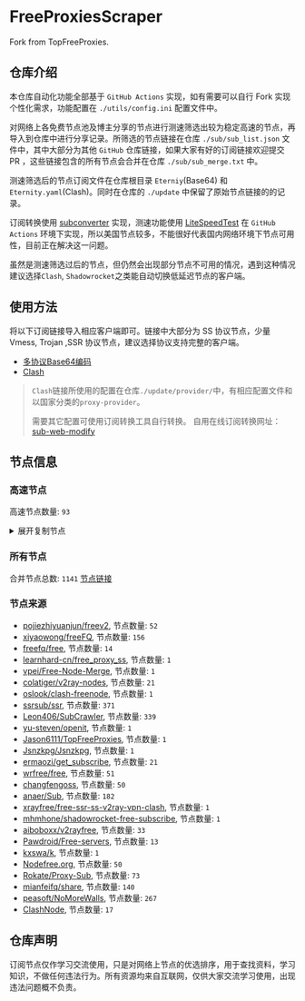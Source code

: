 # FreeProxiesScraper

Fork from TopFreeProxies.

## 仓库介绍
本仓库自动化功能全部基于 `GitHub Actions` 实现，如有需要可以自行 Fork 实现个性化需求，功能配置在 `./utils/config.ini` 配置文件中。

对网络上各免费节点池及博主分享的节点进行测速筛选出较为稳定高速的节点，再导入到仓库中进行分享记录。所筛选的节点链接在仓库 `./sub/sub_list.json` 文件中，其中大部分为其他 `GitHub` 仓库链接，如果大家有好的订阅链接欢迎提交 PR ，这些链接包含的所有节点会合并在仓库 `./sub/sub_merge.txt` 中。

测速筛选后的节点订阅文件在仓库根目录 `Eterniy`(Base64) 和 `Eternity.yaml`(Clash)。同时在仓库的 `./update` 中保留了原始节点链接的的记录。

订阅转换使用 [subconverter](https://github.com/tindy2013/subconverter) 实现，测速功能使用 [LiteSpeedTest](https://github.com/xxf098/LiteSpeedTest) 在 `GitHub Actions` 环境下实现，所以美国节点较多，不能很好代表国内网络环境下节点可用性，目前正在解决这一问题。

虽然是测速筛选过后的节点，但仍然会出现部分节点不可用的情况，遇到这种情况建议选择`Clash`, `Shadowrocket`之类能自动切换低延迟节点的客户端。

## 使用方法
将以下订阅链接导入相应客户端即可。链接中大部分为 SS 协议节点，少量 Vmess, Trojan ,SSR 协议节点，建议选择协议支持完整的客户端。

- [多协议Base64编码](https://raw.githubusercontent.com/caijh/FreeProxiesScraper/master/Eternity)
- [Clash](https://raw.githubusercontent.com/caijh/FreeProxiesScraper/master/Eternity.yaml)

>`Clash`链接所使用的配置在仓库`./update/provider/`中，有相应配置文件和以国家分类的`proxy-provider`。
>
>需要其它配置可使用订阅转换工具自行转换。
>自用在线订阅转换网址：[sub-web-modify](https://sub.v1.mk/)

## 节点信息
### 高速节点
高速节点数量: `93`
<details>
  <summary>展开复制节点</summary>

    vmess://eyJ2IjoiMiIsInBzIjoi5Yaw5raIMS3ml6VAU1NSU1VCIiwiYWRkIjoiMTM5LjE2Mi4xMjUuOTciLCJwb3J0IjoiNDk0OTkiLCJ0eXBlIjoibm9uZSIsImlkIjoiM2NlMWQyZTMtMGUxYi00YjAwLTkyMWItZmNjMGY4YWJlMWY2IiwiYWlkIjoiMCIsIm5ldCI6InRjcCIsInBhdGgiOiIvIiwiaG9zdCI6IiIsInRscyI6IiJ9
    vmess://eyJ2IjoiMiIsInBzIjoi5Yaw5raIMi3ml6VAU1NSU1VCIiwiYWRkIjoiMTM5LjE4MC4yMDIuMjEzIiwicG9ydCI6IjQyNDM0IiwidHlwZSI6Im5vbmUiLCJpZCI6ImQ5YTdjNTI5LWY5OGItNDI5Yi1lYjI2LWM5MDk3OWM5MTBhMyIsImFpZCI6IjAiLCJuZXQiOiJ0Y3AiLCJwYXRoIjoiLyIsImhvc3QiOiIiLCJ0bHMiOiIifQ==
    vmess://eyJ2IjoiMiIsInBzIjoi5Yay5LqaMS3ml6VAU1NSU1VCIiwiYWRkIjoiNjQuMTc2LjU4LjciLCJwb3J0IjoiMTQ0MzEiLCJ0eXBlIjoibm9uZSIsImlkIjoiZmY2ODFiYTYtNTVmNS00ZTc5LThmNDAtYWQ2YmJkZjE0MDQ0IiwiYWlkIjoiMCIsIm5ldCI6InRjcCIsInBhdGgiOiIvIiwiaG9zdCI6IiIsInRscyI6IiJ9
    vmess://eyJ2IjoiMiIsInBzIjoi5Yay5LqaMi3ml6VAU1NSU1VCIiwiYWRkIjoiNjQuMTc2LjU5LjY4IiwicG9ydCI6IjU5MzUwIiwidHlwZSI6Im5vbmUiLCJpZCI6IjU4MjFhYzIxLThlM2YtNGM4Yi04MzJkLWE1NTE5MGM5NDRlOSIsImFpZCI6IjAiLCJuZXQiOiJ0Y3AiLCJwYXRoIjoiLyIsImhvc3QiOiIiLCJ0bHMiOiIifQ==
    vmess://eyJ2IjoiMiIsInBzIjoi5YiY5pWPMS3ml6VAU1NSU1VCIiwiYWRkIjoiNDUuNzcuMTc2LjIxNyIsInBvcnQiOiIxNjE0MiIsInR5cGUiOiJub25lIiwiaWQiOiIxZjU3YTFjYy1kMzk1LTRiZGUtYmZjZi1mNjJhOGE0Zjk1NTkiLCJhaWQiOiIwIiwibmV0IjoidGNwIiwicGF0aCI6Ii8iLCJob3N0IjoiIiwidGxzIjoiIn0=
    vmess://eyJ2IjoiMiIsInBzIjoi5YiY5pWPMi3ml6VAU1NSU1VCIiwiYWRkIjoiMTQ5LjI4LjE5LjYzIiwicG9ydCI6IjQyMjgwIiwidHlwZSI6Im5vbmUiLCJpZCI6IjgyM2NhMGQ0LWE3ZjgtNGU5OS04MDkwLTIzNTFmNzE4ZDEwNiIsImFpZCI6IjAiLCJuZXQiOiJ0Y3AiLCJwYXRoIjoiLyIsImhvc3QiOiIiLCJ0bHMiOiIifQ==
    vmess://eyJ2IjoiMiIsInBzIjoi5Y+26I6OMS3ml6VAU1NSU1VCIiwiYWRkIjoiNjQuMTc2LjU4LjE1IiwicG9ydCI6IjQ2MTU0IiwidHlwZSI6Im5vbmUiLCJpZCI6ImFkY2JlMTYwLTMwMTAtNDgzZC1iNDM4LWQ2MDU3ZjQ2NWIxZCIsImFpZCI6IjAiLCJuZXQiOiJ0Y3AiLCJwYXRoIjoiLyIsImhvc3QiOiIiLCJ0bHMiOiIifQ==
    vmess://eyJ2IjoiMiIsInBzIjoi5aSP5aSPMi3ml6VAU1NSU1VCIiwiYWRkIjoiNjQuMTc2LjQ3LjIwMCIsInBvcnQiOiIyOTQxNCIsInR5cGUiOiJub25lIiwiaWQiOiI0ZDVlOGFhMi0wNjQxLTQzMjMtZTkyYy0yYzA2MWNkYzhlMzQiLCJhaWQiOiIwIiwibmV0IjoidGNwIiwicGF0aCI6Ii8iLCJob3N0IjoiIiwidGxzIjoiIn0=
    vmess://eyJ2IjoiMiIsInBzIjoi5bCP6ams5ZOlMy3ml6XljLpAU1NSU1VCIiwiYWRkIjoiMTY3LjE3OS44My4xMzgiLCJwb3J0IjoiMzYwMTMiLCJ0eXBlIjoibm9uZSIsImlkIjoiOTc3MDAzNzItMDdkMC00ZTEwLWRiOTYtOTM3ODQ0ZjMwYTUwIiwiYWlkIjoiMCIsIm5ldCI6InRjcCIsInBhdGgiOiIvIiwiaG9zdCI6IiIsInRscyI6IiJ9
    vmess://eyJ2IjoiMiIsInBzIjoi5bCP6ams5ZOlNC3ml6XljLpAU1NSU1VCIiwiYWRkIjoiNjQuMTc2LjQ3LjY5IiwicG9ydCI6IjU4NzAzIiwidHlwZSI6Im5vbmUiLCJpZCI6IjNhNzlkZTMzLWJmYTAtNGQ1YS1kNjgxLTNiZmZiM2VhMGU2MiIsImFpZCI6IjAiLCJuZXQiOiJ0Y3AiLCJwYXRoIjoiLyIsImhvc3QiOiIiLCJ0bHMiOiIifQ==
    vmess://eyJ2IjoiMiIsInBzIjoi5paH5paHMi3ml6VAU1NSU1VCIiwiYWRkIjoiMTcyLjEwNS4yMjYuMTY2IiwicG9ydCI6IjM2MTczIiwidHlwZSI6Im5vbmUiLCJpZCI6IjVkZTgwOGQxLWI3MDctNDYyYy04M2YzLTY4NzM5NTA0YWQ3MCIsImFpZCI6IjAiLCJuZXQiOiJ0Y3AiLCJwYXRoIjoiLyIsImhvc3QiOiIiLCJ0bHMiOiIifQ==
    vmess://eyJ2IjoiMiIsInBzIjoi5pmo6ZizMi3ml6VAU1NSU1VCIiwiYWRkIjoiNjQuMTc2LjM3LjIxNiIsInBvcnQiOiI0NTkzMCIsInR5cGUiOiJub25lIiwiaWQiOiJiMjkzMGIwZC0wMmI0LTQ1ZGMtODAyNS1hM2MxOTg3OWQ0YWIiLCJhaWQiOiIwIiwibmV0IjoidGNwIiwicGF0aCI6Ii8iLCJob3N0IjoiIiwidGxzIjoiIn0=
    vmess://eyJ2IjoiMiIsInBzIjoi55Cv55CmMS3ml6VAU1NSU1VCIiwiYWRkIjoiNjQuMTc2LjM5LjMxIiwicG9ydCI6IjU2MjYyIiwidHlwZSI6Im5vbmUiLCJpZCI6IjU5MGYyNzQ0LWU5ZDEtNGYyYy1hMzg0LWQzNWI3MzZiY2E0MSIsImFpZCI6IjAiLCJuZXQiOiJ0Y3AiLCJwYXRoIjoiLyIsImhvc3QiOiIiLCJ0bHMiOiIifQ==
    vmess://eyJ2IjoiMiIsInBzIjoi55Cv55CmMi3ml6VAU1NSU1VCIiwiYWRkIjoiNjQuMTc2LjQyLjEzNyIsInBvcnQiOiIyMDg4NiIsInR5cGUiOiJub25lIiwiaWQiOiJmNTc0YjIzNy0zZWJmLTQwNWMtZDU0MC01NDE1MzBmZTVlZDciLCJhaWQiOiIwIiwibmV0IjoidGNwIiwicGF0aCI6Ii8iLCJob3N0IjoiIiwidGxzIjoiIn0=
    vmess://eyJ2IjoiMiIsInBzIjoi6IyD5rGf5p6XMi3ml6VAU1NSU1VCIiwiYWRkIjoiNjQuMTc2LjU1LjE1MCIsInBvcnQiOiI0NTg4OSIsInR5cGUiOiJub25lIiwiaWQiOiI5ODExYTNlZS1mOGQ0LTQzZjgtOWJjYi04YThmMGE4NWUxZDgiLCJhaWQiOiIwIiwibmV0IjoidGNwIiwicGF0aCI6Ii8iLCJob3N0IjoiIiwidGxzIjoiIn0=
    vmess://eyJ2IjoiMiIsInBzIjoi6I656I65MS3ml6VAU1NSU1VCIiwiYWRkIjoiMTM5LjE2Mi45MC4xNzAiLCJwb3J0IjoiMjk0NzUiLCJ0eXBlIjoibm9uZSIsImlkIjoiZDlkYzUwNmItOWJjZi00OTdlLWVhMTEtNTNjMzY5ZTJiMzQzIiwiYWlkIjoiMCIsIm5ldCI6InRjcCIsInBhdGgiOiIvIiwiaG9zdCI6IiIsInRscyI6IiJ9
    vmess://eyJ2IjoiMiIsInBzIjoi6L+qMi3ml6VAU1NSU1VCIiwiYWRkIjoiMjAyLjE4Mi4xMDcuNTIiLCJwb3J0IjoiMTI2MjYiLCJ0eXBlIjoibm9uZSIsImlkIjoiNGIwMWU1MTctZjk4YS00ZGJkLTgwMmItMDIzMzAyYWZjMmY3IiwiYWlkIjoiMCIsIm5ldCI6InRjcCIsInBhdGgiOiIvIiwiaG9zdCI6IiIsInRscyI6IiJ9
    vmess://eyJ2IjoiMiIsInBzIjoi8J+HqPCfh7MgTELlj7Dmub7pq5jpm4QxMXznm7Tov558dm1lc3NAU1NSU1VCIiwiYWRkIjoiMjEwLjYxLjIwNi4yMTIiLCJwb3J0IjoiNDMyMTkiLCJ0eXBlIjoibm9uZSIsImlkIjoiNThkYzQwODUtMzBjZS00NTlhLWMwMjMtNWVlZDdmNGIxOGIyIiwiYWlkIjoiMCIsIm5ldCI6InRjcCIsInBhdGgiOiIvIiwiaG9zdCI6IiIsInRscyI6IiJ9
    vmess://eyJ2IjoiMiIsInBzIjoi8J+HqPCfh7MgTELlj7Dmub7pq5jpm4QxMnznm7Tov558dm1lc3N86aKR6YGTIHQubWUvU1NSU1VCIiwiYWRkIjoiMjEwLjYxLjIwNi4yMTEiLCJwb3J0IjoiNDM5MDQiLCJ0eXBlIjoibm9uZSIsImlkIjoiYjZjYjI5ZTctNWM4Yi00MjE4LTk2ZWUtN2JmZTk0YjliZDlkIiwiYWlkIjoiMCIsIm5ldCI6InRjcCIsInBhdGgiOiIvIiwiaG9zdCI6IiIsInRscyI6IiJ9
    vmess://eyJ2IjoiMiIsInBzIjoi8J+HqPCfh7MgTELlj7Dmub7pq5jpm4Q5QFNTUlNVQiIsImFkZCI6IjIxMC42MS4yMDYuMTk2IiwicG9ydCI6IjE4MjA2IiwidHlwZSI6Im5vbmUiLCJpZCI6IjMyYzI5MzcwLWNmZjMtNDliZS1hNTY1LWIzZjE2ZGZiYjg1ZCIsImFpZCI6IjAiLCJuZXQiOiJ0Y3AiLCJwYXRoIjoiLyIsImhvc3QiOiIiLCJ0bHMiOiIifQ==
    vmess://eyJ2IjoiMiIsInBzIjoi8J+HqPCfh7Mg5Y+w5rm+MTEuMTB86aKR6YGTIHQubWUvU1NSU1VCIiwiYWRkIjoiMTUyLjMyLjE2Ny4xNjYiLCJwb3J0IjoiMTk1ODgiLCJ0eXBlIjoibm9uZSIsImlkIjoiZTE2MGQwYmEtNWIxYS00NDhjLWZjZmItMzViZmM1YzJiMWI1IiwiYWlkIjoiMCIsIm5ldCI6InRjcCIsInBhdGgiOiIvIiwiaG9zdCI6IiIsInRscyI6IiJ9
    vmess://eyJ2IjoiMiIsInBzIjoi8J+HqPCfh7Mg5Y+w5rm+MTNAU1NSU1VCIiwiYWRkIjoiMjEwLjYxLjIwNi4yMjkiLCJwb3J0IjoiMjE0MzMiLCJ0eXBlIjoibm9uZSIsImlkIjoiMzlkMzkwMTctZjk1NS00YjEwLWIyNjktZDE2NmVjNmIxN2M5IiwiYWlkIjoiMCIsIm5ldCI6InRjcCIsInBhdGgiOiIvIiwiaG9zdCI6IiIsInRscyI6IiJ9
    vmess://eyJ2IjoiMiIsInBzIjoi8J+HqPCfh7Mg5Y+w5rm+MTRAU1NSU1VCIiwiYWRkIjoiMjEwLjYxLjIwNi4yMjUiLCJwb3J0IjoiNDQ0NzMiLCJ0eXBlIjoibm9uZSIsImlkIjoiMDgzYWVlMjItZjdhZS00MzA1LWVmOWEtNTMyNDgyZDVhNzA5IiwiYWlkIjoiMCIsIm5ldCI6InRjcCIsInBhdGgiOiIvIiwiaG9zdCI6IiIsInRscyI6IiJ9
    vmess://eyJ2IjoiMiIsInBzIjoi8J+HqPCfh7Mg5Y+w5rm+NEBTU1JTVUIiLCJhZGQiOiI0NS4xMjEuNDguMTcyIiwicG9ydCI6IjEwMDAxIiwidHlwZSI6Im5vbmUiLCJpZCI6ImRiYTUxYTJlLWE3ODgtNDNiNy05YWM0LTlmN2NjMTI1NWYxNSIsImFpZCI6IjAiLCJuZXQiOiJ0Y3AiLCJwYXRoIjoiLyIsImhvc3QiOiIiLCJ0bHMiOiIifQ==
    vmess://eyJ2IjoiMiIsInBzIjoi8J+HqPCfh7Mg5Y+w5rm+OEBTU1JTVUIiLCJhZGQiOiI0NS4xMjEuNDguMTkzIiwicG9ydCI6IjEwMDAxIiwidHlwZSI6Im5vbmUiLCJpZCI6IjQyMDAyNmQzLTQ3NGItNDdlMy1iMjZiLTIzYTIyYWExZjRmNCIsImFpZCI6IjAiLCJuZXQiOiJ0Y3AiLCJwYXRoIjoiLyIsImhvc3QiOiIiLCJ0bHMiOiIifQ==
    vmess://eyJ2IjoiMiIsInBzIjoi8J+HqPCfh7Mg5Y+w5rm+OUBTU1JTVUIiLCJhZGQiOiI0NS4xMjEuNDguMTk2IiwicG9ydCI6IjEwMDAxIiwidHlwZSI6Im5vbmUiLCJpZCI6IjBlZDM1NjI5LTkxOWEtNDg5MS1iYTBmLTEzY2QxOThmODYzYiIsImFpZCI6IjAiLCJuZXQiOiJ0Y3AiLCJwYXRoIjoiLyIsImhvc3QiOiIiLCJ0bHMiOiIifQ==
    vmess://eyJ2IjoiMiIsInBzIjoi8J+HqPCfh7Mg5Y+w5rm+fOmikemBkyB0Lm1lL1NTUlNVQiIsImFkZCI6IjEyMy41OC4xOTcuNzAiLCJwb3J0IjoiNDQzIiwidHlwZSI6Im5vbmUiLCJpZCI6IjRjYTAxOTZjLTA1ZTctNDVlYi05MDM2LTY5MmMyMDFmNDVmYiIsImFpZCI6IjAiLCJuZXQiOiJ3cyIsInBhdGgiOiIvIiwiaG9zdCI6IiIsInRscyI6IiJ9
    vmess://eyJ2IjoiMiIsInBzIjoi8J+HqPCfh7Mg5Y+w5rm+55u05pKt5a6a5Yi2LTEyLjE4fOmikemBkyB0Lm1lL1NTUlNVQiIsImFkZCI6IjEwMy4xMDYuMjMwLjE1MyIsInBvcnQiOiIzMjczMiIsInR5cGUiOiJub25lIiwiaWQiOiJlYjkzMTEwOC02NDZiLTRjZWItYTc0MS1kMzI0OTBjYjAwZjQiLCJhaWQiOiIwIiwibmV0Ijoid3MiLCJwYXRoIjoiLyIsImhvc3QiOiIiLCJ0bHMiOiIifQ==
    vmess://eyJ2IjoiMiIsInBzIjoi8J+HrfCfh7Ag6aaZ5rivQVJNfOmikemBkyB0Lm1lL1NTUlNVQiIsImFkZCI6IjExNS4xMjYuNTAuMTExIiwicG9ydCI6IjE2Mzk5IiwidHlwZSI6Im5vbmUiLCJpZCI6IjBhODI0NjYwLThiMTctNDY2NS1kMmI0LWE4NmM3ZjE1ZDMyYSIsImFpZCI6IjAiLCJuZXQiOiJ0Y3AiLCJwYXRoIjoiLyIsImhvc3QiOiIiLCJ0bHMiOiIifQ==
    vmess://eyJ2IjoiMiIsInBzIjoi8J+Hr/Cfh7Ug5pel5pys5Lic5LqsLUlJSiAyfOmikemBkyB0Lm1lL1NTUlNVQiIsImFkZCI6IjM4LjQ3LjEyNi4zNiIsInBvcnQiOiIxNDMxOSIsInR5cGUiOiJub25lIiwiaWQiOiJhOGE1ZTkwYi1lMTE2LTRkNjItYzgyNi0xZDM4ZThmYTc4ZjIiLCJhaWQiOiIwIiwibmV0Ijoid3MiLCJwYXRoIjoiLyIsImhvc3QiOiIiLCJ0bHMiOiIifQ==
    vmess://eyJ2IjoiMiIsInBzIjoi8J+HsPCfh7cg6Z+p5Zu95a625bqtMzdAU1NSU1VCIiwiYWRkIjoiNTguMjMwLjIxMC44NyIsInBvcnQiOiI1MzkyOCIsInR5cGUiOiJub25lIiwiaWQiOiIwZmE3ZWQ5Mi0wOTUyLTQ5YmMtYzJmNy1hNmNmZGFlZjU3OTEiLCJhaWQiOiIwIiwibmV0Ijoid3MiLCJwYXRoIjoiLyIsImhvc3QiOiIiLCJ0bHMiOiIifQ==
    vmess://eyJ2IjoiMiIsInBzIjoi8J+HsPCfh7cg6Z+p5Zu955u05pKt5a6a5Yi2LTExLjIzQFNTUlNVQiIsImFkZCI6IjM4LjYwLjIyMC4yMTQiLCJwb3J0IjoiNDIwNDAiLCJ0eXBlIjoibm9uZSIsImlkIjoiMDE2N2Q4MmQtMmE1Yi00ZTgyLTljMmYtYWU2ZjMwYWNhY2RmIiwiYWlkIjoiMCIsIm5ldCI6IndzIiwicGF0aCI6Ii8iLCJob3N0IjoiIiwidGxzIjoiIn0=
    vmess://eyJ2IjoiMiIsInBzIjoi8J+HuPCfh6wgTELml6XmnKzkuJzkuqzmlrDnur/ot69AU1NSU1VCIiwiYWRkIjoiMTQuMC40Ni4yMTMiLCJwb3J0IjoiNDQ4MTYiLCJ0eXBlIjoibm9uZSIsImlkIjoiNmI5ZjkxYTktNGU4ZC00MzNiLWM4ZDQtZDI1NjRlNjE2YWZkIiwiYWlkIjoiMCIsIm5ldCI6InRjcCIsInBhdGgiOiIvIiwiaG9zdCI6IiIsInRscyI6IiJ9
    vmess://eyJ2IjoiMiIsInBzIjoi8J+HuPCfh6wgU0dQfOmikemBkyB0Lm1lL1NTUlNVQiIsImFkZCI6IjIwLjI0LjE4NS4yMTEiLCJwb3J0IjoiMTkxODAiLCJ0eXBlIjoibm9uZSIsImlkIjoiM2Q0ODRjOWQtZTBiNy00YzdiLWZmMGMtOTdlODk0YzY5MjJmIiwiYWlkIjoiMCIsIm5ldCI6IndzIiwicGF0aCI6Ii8iLCJob3N0IjoiIiwidGxzIjoiIn0=
    vmess://eyJ2IjoiMiIsInBzIjoi8J+HuPCfh6wg5b6u6L2v5paw5Yqg5Z2hQFNTUlNVQiIsImFkZCI6IjIwLjE4LjkuMTI1IiwicG9ydCI6Ijg4OTkiLCJ0eXBlIjoibm9uZSIsImlkIjoiNGY5Y2JmODgtOGY1Zi00YWMxLWVhZWMtMjcxMWFiODVlN2E5IiwiYWlkIjoiMCIsIm5ldCI6IndzIiwicGF0aCI6Ii8iLCJob3N0IjoiIiwidGxzIjoiIn0=
    vmess://eyJ2IjoiMiIsInBzIjoi8J+HuPCfh6wg5paw5Yqg5Z2hfOmikemBkyB0Lm1lL1NTUlNVQiIsImFkZCI6IjQzLjE1My4yMTAuMTY5IiwicG9ydCI6IjY2NiIsInR5cGUiOiJub25lIiwiaWQiOiIzNGEyZjA5My1jMjM2LTRlZGMtZWI2YS02NjNmMWJmYWExMzYiLCJhaWQiOiIwIiwibmV0IjoidGNwIiwicGF0aCI6Ii8iLCJob3N0IjoiIiwidGxzIjoiIn0=
    vmess://eyJ2IjoiMiIsInBzIjoi8J+HuPCfh6wg5paw5Yqg5Z2h55u05pKt5a6a5Yi2LTEuNkBTU1JTVUIiLCJhZGQiOiI4LjIxOS41OS4yMjIiLCJwb3J0IjoiNDY5OTgiLCJ0eXBlIjoibm9uZSIsImlkIjoiNWM5YmVkMWEtNzE2Yi00M2U3LWM4MDctOWUwNzU4MTg2MzYwIiwiYWlkIjoiMCIsIm5ldCI6IndzIiwicGF0aCI6Ii8iLCJob3N0IjoiIiwidGxzIjoiIn0=
    vmess://eyJ2IjoiMiIsInBzIjoi8J+HuPCfh6wg6Zi/6YeM5LqR5paw5Yqg5Z2hfOmikemBkyB0Lm1lL1NTUlNVQiIsImFkZCI6IjQ3LjIzNi4yLjE0OSIsInBvcnQiOiI2NjY2IiwidHlwZSI6Im5vbmUiLCJpZCI6ImNkNzYxMDBlLTNhNGEtNDY0OC05NmMwLWIyMjM3NmRmYWZhMSIsImFpZCI6IjAiLCJuZXQiOiJ0Y3AiLCJwYXRoIjoiLyIsImhvc3QiOiIiLCJ0bHMiOiIifQ==
    ss://YWVzLTI1Ni1nY206NlBkN216aUlBSg@65.49.208.101:48396#ZZSSHK%40SSRSUB
    ss://Y2hhY2hhMjAtcG9seTEzMDU6YVRsQ2VGWXpTM0pTTUdabE1tTjNhRUYxVlZaS1dGWTVUbTUzVnpReFVIZEhTVm8zU0RkaFQzQlJWSE14Y21SSFpuSlhXVTVCWmtoSmNtSktZVGQ1UlE9PQ@37.128.253.52:51282#%F0%9F%87%A8%F0%9F%87%B3%20%E5%8F%B0%E6%B9%BE%40SSRSUB
    ss://YWVzLTI1Ni1nY206ZjQ0YjZjMGYtMDhkNy00Y2E2LWFkOTUtNGUxZTQ5Njc4NzRk@91.229.132.220:32976#%F0%9F%87%AD%F0%9F%87%B0%20%E9%A6%99%E6%B8%AF%40SSRSUB
    ss://Y2hhY2hhMjAtcG9seTEzMDU6U0VadVlYZEdXakJEWW14eU5GaDVUSGhaTlc1Sk9WcERVa0ZKUVhKSVVUWjRSMUJuU1cwNFJYZFFNa2xUVTNoMGFsRmpNWEIxYXpOcGRXMU5XWEIzTXc9PQ@172.252.59.67:42572#%F0%9F%87%B8%F0%9F%87%AC%20%E6%96%B0%E5%8A%A0%E5%9D%A1%E7%9B%B4%E6%92%AD%40SSRSUB
    trojan://c39d5e05-3d06-317e-b5ca-e2f71b661570@azhj.xifasd.top:20767?allowInsecure=0&sni=ssl.ssl12.xyz#%F0%9F%87%A8%F0%9F%87%B3%20Relay%20%F0%9F%87%B9%F0%9F%87%BC%20Taiwan%28ChatGPT%29%2002%20TG%40SSRSUB
    trojan://bd1f1b56-631b-308e-9f48-ec4a1d97aeaf@gg.xn--gmqa02ag57d.com:36821?allowInsecure=0&sni=z262.hongkongnode.top#%F0%9F%87%A8%F0%9F%87%B3%20Relay%20%F0%9F%87%B9%F0%9F%87%BC%20Taiwan%28ChatGPT%29%2023%20TG%40SSRSUB
    vmess://eyJ2IjoiMiIsInBzIjoi8J+HuvCfh7gg576O5Zu9XzEyMTMyMDAwNSIsImFkZCI6IjE3Mi42Ny4yMDcuMTE0IiwicG9ydCI6IjQ0MyIsInR5cGUiOiJub25lIiwiaWQiOiIwM2ZjYzYxOC1iOTNkLTY3OTYtNmFlZC04YTM4Yzk3NWQ1ODEiLCJhaWQiOiIxIiwibmV0Ijoid3MiLCJwYXRoIjoibGlua3Z3cyIsImhvc3QiOiJvcGhlbGlhLm1vbSIsInRscyI6InRscyJ9
    vmess://eyJ2IjoiMiIsInBzIjoi8J+HuvCfh7ggMTR8576O5Zu9IEZhc3RseeWFqOeQg0FueWNhc3ToioLngrkiLCJhZGQiOiJmYXN0bHkuY29tIiwicG9ydCI6IjgwIiwidHlwZSI6Im5vbmUiLCJpZCI6IjY2Y2NiMTFmLTc1YTctNDI4Mi04YTYwLTMxZmVkNDQ3NDAxZCIsImFpZCI6IjAiLCJuZXQiOiJ3cyIsInBhdGgiOiIvYXJpZXM/ZWQ9MjA0OCIsImhvc3QiOiJubXNsLmtwIiwidGxzIjoiIn0=
    vmess://eyJ2IjoiMiIsInBzIjoi8J+HqPCfh6Yg5Yqg5ou/5aSnIDA0MCIsImFkZCI6IjEwNC4yMS4yMC4xNiIsInBvcnQiOiI0NDMiLCJ0eXBlIjoibm9uZSIsImlkIjoiODAyYzEwNjgtZWUyYi00Yzg3LWI0OWQtZTdmMzA0M2U3NWQyIiwiYWlkIjoiMCIsIm5ldCI6IndzIiwicGF0aCI6Ii92bWVzcyIsImhvc3QiOiJzZTItdm1lc3Muc3NobWF4Lnh5eiIsInRscyI6InRscyJ9
    vmess://eyJ2IjoiMiIsInBzIjoi8J+HuvCfh7gg576O5Zu9IENsb3VkRmxhcmXlhazlj7hDRE7oioLngrkoc2hvcGlmeSkiLCJhZGQiOiIyMy4yMjcuMzkuMjQiLCJwb3J0IjoiODA4MCIsInR5cGUiOiJub25lIiwiaWQiOiJjNTc1YjY2YS0yOTAxLTRlMDUtYTRiMi00NTNlMTk2ZjliYjUiLCJhaWQiOiIwIiwibmV0Ijoid3MiLCJwYXRoIjoiYzU3NWI2NmEtMjkwMS00ZTA1LWE0YjItNDUzZTE5NmY5YmI1LXZtIiwiaG9zdCI6InBlci1lc3NleC1wYXR0ZXJucy1ib3dsaW5nLnRyeWNsb3VkZmxhcmUuY29tIiwidGxzIjoiIn0=
    vmess://eyJ2IjoiMiIsInBzIjoi8J+HuvCfh7gg576O5Zu9X1RlbGVncmFtQGt4c3dhIiwiYWRkIjoieWgxLmZyZWVoMS54eXoiLCJwb3J0IjoiODA4MCIsInR5cGUiOiJub25lIiwiaWQiOiJmYmFjYzQ0NS1mZTFjLTQxMjItYTJkZC1jMjhjNzMzZWEwNDMiLCJhaWQiOiIwIiwibmV0Ijoid3MiLCJwYXRoIjoiZmJhY2M0NDUtZmUxYy00MTIyLWEyZGQtYzI4YzczM2VhMDQzLXZtIiwiaG9zdCI6Imxhcmdlci1tYXJrZXRpbmctYW1vdW50cy1za2luLnRyeWNsb3VkZmxhcmUuY29tIiwidGxzIjoiIn0=
    vmess://eyJ2IjoiMiIsInBzIjoi8J+HuvCfh7ggMTZ8576O5Zu9X1RlbGVncmFtQGt4c3dhIDUzIiwiYWRkIjoieWgxLmZyZWVoMS54eXoiLCJwb3J0IjoiODA4MCIsInR5cGUiOiJub25lIiwiaWQiOiJmNDc3OGI2My0wZGFmLTQ5NGUtODMyNS0zNjYwYWJjMjkzODQiLCJhaWQiOiIwIiwibmV0Ijoid3MiLCJwYXRoIjoiZjQ3NzhiNjMtMGRhZi00OTRlLTgzMjUtMzY2MGFiYzI5Mzg0LXZtIiwiaG9zdCI6ImJpYmxpb2dyYXBoaWMtc3dvcmQtc2VxdWVuY2UtYWR2ZXJ0aXNlcnMudHJ5Y2xvdWRmbGFyZS5jb20iLCJ0bHMiOiIifQ==
    vmess://eyJ2IjoiMiIsInBzIjoi8J+HuvCfh7ggMTZ8576O5Zu9X1RlbGVncmFtQGt4c3dhIDQiLCJhZGQiOiJ5aDEuZnJlZWgxLnh5eiIsInBvcnQiOiI4MDgwIiwidHlwZSI6Im5vbmUiLCJpZCI6ImJkY2U4NjU2LTI4MDItNDQ3MC04OTQ2LWVmM2NmNTI0NGFhNiIsImFpZCI6IjAiLCJuZXQiOiJ3cyIsInBhdGgiOiJiZGNlODY1Ni0yODAyLTQ0NzAtODk0Ni1lZjNjZjUyNDRhYTYtdm0iLCJob3N0IjoicGNzLXJlZmVyZW5jZWQtY2FtZXJhLWNvbmNlcm5zLnRyeWNsb3VkZmxhcmUuY29tIiwidGxzIjoiIn0=
    vmess://eyJ2IjoiMiIsInBzIjoi8J+HuvCfh7ggVjAxNC0tVVMt5LuY6LS55o6o6I2QZGxqLnRmL3NzcnN1YiIsImFkZCI6Im5zMS52Mi12aXAuZnVuIiwicG9ydCI6IjgwIiwidHlwZSI6Im5vbmUiLCJpZCI6ImIxZTMwMzM5LWE2MDMtNDdkMS1iMzFjLTFkMGNlYjU5OTUyZSIsImFpZCI6IjAiLCJuZXQiOiJ3cyIsInBhdGgiOiIvYXBpL3YzL2Rvd25sb2FkLmdldEZpbGUiLCJob3N0Ijoic3Nyc3ViLnYwMDUuc3Nyc3ViLmNvbSIsInRscyI6IiJ9
    vmess://eyJ2IjoiMiIsInBzIjoi8J+HuvCfh7gg576O5Zu9MDA25rSb5p2J55+2QFNTUlNVQiIsImFkZCI6IjIzLjk0LjI0MC4yMTEiLCJwb3J0IjoiNDg2MTYiLCJ0eXBlIjoibm9uZSIsImlkIjoiOGYzNjkzNzYtZjFlNC00ZGU5LTlmYjUtMjIyZjI1YTY5YjE0IiwiYWlkIjoiMCIsIm5ldCI6IndzIiwicGF0aCI6Ii8iLCJob3N0IjoiIiwidGxzIjoiIn0=
    vmess://eyJ2IjoiMiIsInBzIjoi8J+HuvCfh7gg576O5Zu9MUBTU1JTVUIiLCJhZGQiOiIzOC41OS4yNDUuNzEiLCJwb3J0IjoiNDQ2NDciLCJ0eXBlIjoibm9uZSIsImlkIjoiNDFiZDViYjgtMjgxNS00NjFiLWVmMWMtMGZkYzc0MDdlNDQyIiwiYWlkIjoiMCIsIm5ldCI6IndzIiwicGF0aCI6Ii8iLCJob3N0IjoiIiwidGxzIjoiIn0=
    vmess://eyJ2IjoiMiIsInBzIjoi8J+HuvCfh7gg576O5Zu9M0BTU1JTVUIiLCJhZGQiOiIzOC41NC4xMTEuMTE3IiwicG9ydCI6IjI5OTQ1IiwidHlwZSI6Im5vbmUiLCJpZCI6IjZhMjZmYTgxLTg4NmItNDY0MC1hMWI1LWNmYWZmNjlkMzQxYiIsImFpZCI6IjAiLCJuZXQiOiJ0Y3AiLCJwYXRoIjoiLyIsImhvc3QiOiIiLCJ0bHMiOiIifQ==
    vmess://eyJ2IjoiMiIsInBzIjoi8J+HuvCfh7gg576O5Zu9NEBTU1JTVUIiLCJhZGQiOiIzOC41NC45NC45NiIsInBvcnQiOiIxOTk0NiIsInR5cGUiOiJub25lIiwiaWQiOiI0MGQ1YTYzZi0wMWUxLTRhZWEtOTdlOS02YmY2NTQxNGJiMWMiLCJhaWQiOiIwIiwibmV0IjoidGNwIiwicGF0aCI6Ii8iLCJob3N0IjoiIiwidGxzIjoiIn0=
    vmess://eyJ2IjoiMiIsInBzIjoi8J+HuvCfh7gg576O5Zu9QFNTUlNVQiIsImFkZCI6IjIwLjEyNy4yMTYuMTY3IiwicG9ydCI6IjY1NTEzIiwidHlwZSI6Im5vbmUiLCJpZCI6IjJiYTkwMWQ5LTRjMjItNDZkYS1kZWY4LTljNDAwOGEyMmZkMiIsImFpZCI6IjAiLCJuZXQiOiJ3cyIsInBhdGgiOiIvIiwiaG9zdCI6IiIsInRscyI6IiJ9
    vmess://eyJ2IjoiMiIsInBzIjoi8J+HuvCfh7gg576O5Zu95LiT57q/QFNTUlNVQiIsImFkZCI6IjE1Ni4yNTEuMTkwLjI1MiIsInBvcnQiOiIyMDYyNCIsInR5cGUiOiJub25lIiwiaWQiOiI0MzIzNzU4Zi1kMGZkLTQ2NmUtZjUwMC0wZDk1MTViY2QxY2IiLCJhaWQiOiIwIiwibmV0IjoidGNwIiwicGF0aCI6Ii8iLCJob3N0IjoiIiwidGxzIjoiIn0=
    vmess://eyJ2IjoiMiIsInBzIjoi8J+HuvCfh7gg576O5Zu955u05pKt5a6a5Yi2LTEyLjIyfOmikemBkyB0Lm1lL1NTUlNVQiIsImFkZCI6IjE3Mi4yNTIuNTYuNjkiLCJwb3J0IjoiMzY0NTAiLCJ0eXBlIjoibm9uZSIsImlkIjoiMmY1MTQ0YWUtOGZiOC00M2UxLWI2ZjktNTJiYjM2ZjEyNGVkIiwiYWlkIjoiMCIsIm5ldCI6IndzIiwicGF0aCI6Ii8iLCJob3N0IjoiIiwidGxzIjoiIn0=
    vmess://eyJ2IjoiMiIsInBzIjoi8J+HuvCfh7gg576O5Zu955u05pKt5a6a5Yi2LTEyLjI5QFNTUlNVQiIsImFkZCI6IjUwLjExOC4xMzguMTQ1IiwicG9ydCI6IjM2Mjg0IiwidHlwZSI6Im5vbmUiLCJpZCI6IjY2MzBlZmM0LTBkYTctNDE5Mi1iNDBiLWNmN2Y1YmVhYTQxNyIsImFpZCI6IjAiLCJuZXQiOiJ3cyIsInBhdGgiOiIvIiwiaG9zdCI6IiIsInRscyI6IiJ9
    ss://YWVzLTI1Ni1nY206VUVaTEtqMjZ0eA@38.54.104.17:18808#%F0%9F%87%BA%F0%9F%87%B8%20US-hui%40SSRSUB
    ss://YWVzLTI1Ni1nY206ZG9uZ3RhaXdhbmcuY29t@64.31.55.5:11223#%F0%9F%87%BA%F0%9F%87%B8%20github.com%2Ffreefq%20-%20%E7%BE%8E%E5%9B%BD%E5%BE%97%E5%85%8B%E8%90%A8%E6%96%AF%E5%B7%9E%E8%BE%BE%E6%8B%89%E6%96%AFLimestone%E7%BD%91%E7%BB%9C%E5%85%AC%E5%8F%B8%201
    trojan://be8b8f45-a290-4405-8699-ffeb07f3ee24@163.123.192.34:443?allowInsecure=0&sni=16-163-218-240.nhost.00cdn.com#%F0%9F%87%BA%F0%9F%87%B8%20United%20States%2007%20TG%40SSRSUB
    trojan://be8b8f45-a290-4405-8699-ffeb07f3ee24@163.123.192.36:443?allowInsecure=0&sni=16-163-218-240.nhost.00cdn.com#%F0%9F%87%BA%F0%9F%87%B8%20United%20States%28ChatGPT%29%2006%20TG%40SSRSUB
    vmess://eyJ2IjoiMiIsInBzIjoi8J+HqPCfh6Yg5Yqg5ou/5aSnXzEyMTMyMDAzMiIsImFkZCI6IjE5My4yMDMuMjAzLjYzIiwicG9ydCI6IjgwIiwidHlwZSI6Im5vbmUiLCJpZCI6ImY2MTIwM2JkLWYzODYtNGQxMi05ODUzLWNjODI5ZDZiN2M5ZCIsImFpZCI6IjAiLCJuZXQiOiJ3cyIsInBhdGgiOiIvdm1lc3MiLCJob3N0IjoiMTkzLjIwMy4yMDMuNjMiLCJ0bHMiOiIifQ==
    vmess://eyJ2IjoiMiIsInBzIjoi8J+HuvCfh7gg576O5Zu9XzEyMTMyMDAwMyIsImFkZCI6ImU2OTFkNjFhLWYuM252eC5jb20iLCJwb3J0IjoiNDQzIiwidHlwZSI6Im5vbmUiLCJpZCI6Ijc0ZGQ2NzRkLTM1ZmEtNGY3NS04YjA1LTBmMjc2ZTE1YzA5MSIsImFpZCI6IjEiLCJuZXQiOiJ3cyIsInBhdGgiOiIvYXNzZXRzIiwiaG9zdCI6ImU2OTFkNjFhLWYuM252eC5jb20iLCJ0bHMiOiJ0bHMifQ==
    vmess://eyJ2IjoiMiIsInBzIjoi8J+HuvCfh7gg576O5Zu9LXh1MTIuMjZAU1NSU1VCIiwiYWRkIjoiMTM2LjAuOC4yNDIiLCJwb3J0IjoiMjA3MjUiLCJ0eXBlIjoibm9uZSIsImlkIjoiYmQxODA3YTgtZmZhZC00NDg1LTllOGEtOWNlNTQ2MmE5OTIzIiwiYWlkIjoiMCIsIm5ldCI6IndzIiwicGF0aCI6Ii8iLCJob3N0IjoiIiwidGxzIjoiIn0=
    vmess://eyJ2IjoiMiIsInBzIjoi8J+HuvCfh7gg576O5Zu9XzEyMTMyMDAxMyIsImFkZCI6Ind3dy53dG8ub3JnIiwicG9ydCI6IjQ0MyIsInR5cGUiOiJub25lIiwiaWQiOiI1MzlkMWYzYy02MTljLTQxODAtOTYwMy1kMjNlMmI0ZGI2MmYiLCJhaWQiOiIwIiwibmV0Ijoid3MiLCJwYXRoIjoiNTM5ZDFmM2MtNjE5Yy00MTgwLTk2MDMtZDIzZTJiNGRiNjJmLXZtIiwiaG9zdCI6ImNvcGllcy1iYW5kd2lkdGgtaGFyb2xkLXRvcHMudHJ5Y2xvdWRmbGFyZS5jb20iLCJ0bHMiOiJ0bHMifQ==
    vmess://eyJ2IjoiMiIsInBzIjoi8J+HpvCfh7og5r6z5rSyKHl1ZG91NjYuY29tIOeOieixhuWFjei0ueiKgueCuSkiLCJhZGQiOiI5MS4xNDkuMjM2LjQ0IiwicG9ydCI6IjI2NjM5IiwidHlwZSI6Im5vbmUiLCJpZCI6IjJjZDAxZmNkLTc5ZjMtNGVjNC04NTM2LTc4MDJjNmZjYmEwOCIsImFpZCI6IjAiLCJuZXQiOiJ3cyIsInBhdGgiOiIvY2N0djEzL2hkLm0zdTgvIiwiaG9zdCI6IiIsInRscyI6IiJ9
    vmess://eyJ2IjoiMiIsInBzIjoiQ2hhbm5lbCBpZCBAU2hhZG93UHJveHk2NiDwn4eo8J+HrSIsImFkZCI6Ijk0LjEzMS45OS44IiwicG9ydCI6IjQ3MTgyIiwidHlwZSI6Im5vbmUiLCJpZCI6IjgxYjJiNjMwLThiNmEtNDA0Zi1iOTk2LWIxMmYxM2RiNTc4NiIsImFpZCI6IjAiLCJuZXQiOiJ0Y3AiLCJwYXRoIjoiL2NjdHYxMy9oZC5tM3U4LyIsImhvc3QiOiIiLCJ0bHMiOiIifQ==
    vmess://eyJ2IjoiMiIsInBzIjoi8J+HqfCfh6ogN3zlvrflm70zIiwiYWRkIjoiY2Yub3BlbnhhaS5saW5rIiwicG9ydCI6IjgwODAiLCJ0eXBlIjoibm9uZSIsImlkIjoiNDc3YWY3MjQtZGU3OS00MGRjLTgwZWYtYmYzYmNhMGJlM2NlIiwiYWlkIjoiMCIsIm5ldCI6IndzIiwicGF0aCI6Ii8/ZWQ9MjA0OCIsImhvc3QiOiJldTMub3BlbnhhaS5saW5rIiwidGxzIjoiIn0=
    vmess://eyJ2IjoiMiIsInBzIjoiMTgzLjE4MS4zNi4xOTR86aKR6YGTIHQubWUvU1NSU1VCIiwiYWRkIjoiMTgzLjE4MS4zNi4xOTQiLCJwb3J0IjoiNDE1OTciLCJ0eXBlIjoibm9uZSIsImlkIjoiNGE2ZWFhMmQtNTYwMy00YzA1LWQ5NjctZmI2ZjQyMjUwYTVhIiwiYWlkIjoiMCIsIm5ldCI6IndzIiwicGF0aCI6Ii8iLCJob3N0IjoiIiwidGxzIjoiIn0=
    vmess://eyJ2IjoiMiIsInBzIjoiMDEwNkdULUxPUy1KSDAyQFNTUlNVQiIsImFkZCI6IjIzLjE1OC4yMDAuNzAiLCJwb3J0IjoiMzE5MDIiLCJ0eXBlIjoibm9uZSIsImlkIjoiNTU2ODkwNzAtZmI3Zi00YzA1LWE4NWItNDNlMzNkODZjNDllIiwiYWlkIjoiMCIsIm5ldCI6IndzIiwicGF0aCI6Ii8iLCJob3N0IjoiIiwidGxzIjoiIn0=
    vmess://eyJ2IjoiMiIsInBzIjoiMTExMUBTU1JTVUIiLCJhZGQiOiI5Ni4zMC4xOTcuNTkiLCJwb3J0IjoiNTYyNzIiLCJ0eXBlIjoibm9uZSIsImlkIjoiOGU4ZDVhMTAtN2ZkMC00ODE4LTgyNjUtYTRkYzRhNTY5ZDMxIiwiYWlkIjoiMCIsIm5ldCI6InRjcCIsInBhdGgiOiIvIiwiaG9zdCI6IiIsInRscyI6IiJ9
    vmess://eyJ2IjoiMiIsInBzIjoiMTExMUBTU1JTVUIgMiIsImFkZCI6IjIzLjI3LjE2OC42NCIsInBvcnQiOiIyMTQyNiIsInR5cGUiOiJub25lIiwiaWQiOiI3MTZmMWVkMy0yYjk0LTQ4MGYtOTg5Ny1iM2QyOTc0NjNjNTgiLCJhaWQiOiIwIiwibmV0IjoidGNwIiwicGF0aCI6Ii8iLCJob3N0IjoiIiwidGxzIjoiIn0=
    vmess://eyJ2IjoiMiIsInBzIjoiMTExMUBTU1JTVUIgMyIsImFkZCI6IjEwNC4yMzguMTc5LjE0MSIsInBvcnQiOiIzOTY3OSIsInR5cGUiOiJub25lIiwiaWQiOiJmYzA0ZDc1Yy1iYTc2LTQ4ZWEtYTNmOS0zN2I1NTJlMTgxYjIiLCJhaWQiOiIwIiwibmV0IjoidGNwIiwicGF0aCI6Ii8iLCJob3N0IjoiIiwidGxzIjoiIn0=
    vmess://eyJ2IjoiMiIsInBzIjoiMTExMUBTU1JTVUIgNCIsImFkZCI6Ijk2LjMwLjE5OC4zNiIsInBvcnQiOiI1NDgwOSIsInR5cGUiOiJub25lIiwiaWQiOiJlNmY2YjQ2NC0yYTNmLTQ5MWYtZDVkZi0zNWZkMWQ0MjYyMTIiLCJhaWQiOiIwIiwibmV0IjoidGNwIiwicGF0aCI6Ii8iLCJob3N0IjoiIiwidGxzIjoiIn0=
    vmess://eyJ2IjoiMiIsInBzIjoiMTExQFNTUlNVQiIsImFkZCI6IjE2OC4yMzUuNzIuMjQ1IiwicG9ydCI6IjUwMzc3IiwidHlwZSI6Im5vbmUiLCJpZCI6ImMyNzE5MTAzLWYxMzgtNGRjYS04ZTYzLTU1NTNmYzllMzMwYyIsImFpZCI6IjAiLCJuZXQiOiJ0Y3AiLCJwYXRoIjoiLyIsImhvc3QiOiIiLCJ0bHMiOiIifQ==
    vmess://eyJ2IjoiMiIsInBzIjoiMTExQFNTUlNVQiAyIiwiYWRkIjoiNDcuMjM2LjE4LjI1MCIsInBvcnQiOiI5MjIwIiwidHlwZSI6Im5vbmUiLCJpZCI6IjFkMWEzZDY1LWVkZDYtNDNhZi1lNjNmLWM4N2E4OTg5N2Y5NSIsImFpZCI6IjAiLCJuZXQiOiJ3cyIsInBhdGgiOiIvIiwiaG9zdCI6IiIsInRscyI6IiJ9
    vmess://eyJ2IjoiMiIsInBzIjoiMTExQFNTUlNVQiAzIiwiYWRkIjoiMTY4LjIzNS43Mi4yMjEiLCJwb3J0IjoiMTU1NTEiLCJ0eXBlIjoibm9uZSIsImlkIjoiNjk1MTA2MzMtNmFjYi00MjkxLWE5OGUtMGNkY2M5YmQ1YzUxIiwiYWlkIjoiMCIsIm5ldCI6InRjcCIsInBhdGgiOiIvIiwiaG9zdCI6IiIsInRscyI6IiJ9
    vmess://eyJ2IjoiMiIsInBzIjoiMTEzLjIwLjI4LjEwMnzpopHpgZMgdC5tZS9TU1JTVUIiLCJhZGQiOiIxMTMuMjAuMjguMTAyIiwicG9ydCI6IjIyMTg4IiwidHlwZSI6Im5vbmUiLCJpZCI6IjAwNjc3ZWI0LTkxYzItNDFmMS1lNzkwLTk2M2I5YTA5M2ZkNSIsImFpZCI6IjAiLCJuZXQiOiJ0Y3AiLCJwYXRoIjoiLyIsImhvc3QiOiIiLCJ0bHMiOiIifQ==
    vmess://eyJ2IjoiMiIsInBzIjoiMTI5LjE0Ni44Ni44NUBTU1JTVUIiLCJhZGQiOiIxMjkuMTQ2Ljg2Ljg1IiwicG9ydCI6IjgwIiwidHlwZSI6Im5vbmUiLCJpZCI6ImJjMWJiZjVlLTUyMTAtNGU1ZS1lMTZhLWY1NDc1OTAwNjM3YSIsImFpZCI6IjAiLCJuZXQiOiJ3cyIsInBhdGgiOiIvIiwiaG9zdCI6IiIsInRscyI6IiJ9
    vmess://eyJ2IjoiMiIsInBzIjoiMTU0LjkuMjMwLjYwfOmikemBkyB0Lm1lL1NTUlNVQiIsImFkZCI6IjE1NC45LjIzMC42MCIsInBvcnQiOiI0Nzg2MCIsInR5cGUiOiJub25lIiwiaWQiOiJjYzU2MDI3MS05MzhlLTQ1Y2QtYzFkYS0yYmE5OTMwNjRjOTMiLCJhaWQiOiIwIiwibmV0Ijoid3MiLCJwYXRoIjoiLyIsImhvc3QiOiIiLCJ0bHMiOiIifQ==
    vmess://eyJ2IjoiMiIsInBzIjoiMTU3LjI1NC4yMzEuNDV86aKR6YGTIHQubWUvU1NSU1VCIiwiYWRkIjoiMTU3LjI1NC4yMzEuNDUiLCJwb3J0IjoiMzg0NjEiLCJ0eXBlIjoibm9uZSIsImlkIjoiOGY1M2Q5NmItY2IxMy00MTk3LWNkNDQtMzdkYjk1ODA5ZGU1IiwiYWlkIjoiMCIsIm5ldCI6InRjcCIsInBhdGgiOiIvIiwiaG9zdCI6IiIsInRscyI6IiJ9
    vmess://eyJ2IjoiMiIsInBzIjoiMTY1LjE1NC4xNjEuMTIwfOmikemBkyB0Lm1lL1NTUlNVQiIsImFkZCI6IjE2NS4xNTQuMTYxLjEyMCIsInBvcnQiOiI1NTMxOCIsInR5cGUiOiJub25lIiwiaWQiOiIyZmQ2MmNiYy0yYWQyLTQ5OGUtYjMzMC1lMzk1YzcyNjBkZjQiLCJhaWQiOiIwIiwibmV0IjoidGNwIiwicGF0aCI6Ii8iLCJob3N0IjoiIiwidGxzIjoiIn0=
    vmess://eyJ2IjoiMiIsInBzIjoiMTA3LjE3Mi4xNTcuMTAzQFNTUlNVQiIsImFkZCI6IjEwNy4xNzIuMTU3LjEwMyIsInBvcnQiOiI2MDIyMiIsInR5cGUiOiJub25lIiwiaWQiOiI4NDEzNGQ5MC1lNGZlLTRhODYtYzhkNi00ZDdiZWRiM2MzMzMiLCJhaWQiOiIwIiwibmV0Ijoid3MiLCJwYXRoIjoiLyIsImhvc3QiOiIiLCJ0bHMiOiIifQ==
    vmess://eyJ2IjoiMiIsInBzIjoiMUBTU1JTVUIiLCJhZGQiOiIxMDMuMTE0LjIwMi4xMTgiLCJwb3J0IjoiMTY5MzQiLCJ0eXBlIjoibm9uZSIsImlkIjoiNjhlMjcwZmQtZDdiYy00YzE4LWQxMGEtZjlkZGQ3YTk5M2U1IiwiYWlkIjoiMCIsIm5ldCI6InRjcCIsInBhdGgiOiIvIiwiaG9zdCI6IiIsInRscyI6IiJ9
    vmess://eyJ2IjoiMiIsInBzIjoiMXzpopHpgZMgdC5tZS9TU1JTVUIiLCJhZGQiOiIyMDMuMTQ3LjIyOS4yNDAiLCJwb3J0IjoiMzc4NDciLCJ0eXBlIjoibm9uZSIsImlkIjoiMzMxYzEwZmYtNzM2ZS00NmYzLWVlZjYtZWViYTY4MTFkZTQyIiwiYWlkIjoiMCIsIm5ldCI6InRjcCIsInBhdGgiOiIvIiwiaG9zdCI6IiIsInRscyI6IiJ9
    vmess://eyJ2IjoiMiIsInBzIjoiMXzpopHpgZMgdC5tZS9TU1JTVUIgMiIsImFkZCI6IjEwMy4xMTQuMjAxLjE0MyIsInBvcnQiOiI1OTQ4NyIsInR5cGUiOiJub25lIiwiaWQiOiI1MWZiNTYyZS0wYTliLTRjMjctZTRkOC02ZjQ4ODNiYjUxNjUiLCJhaWQiOiIwIiwibmV0IjoidGNwIiwicGF0aCI6Ii8iLCJob3N0IjoiIiwidGxzIjoiIn0=
    vmess://eyJ2IjoiMiIsInBzIjoiMXzpopHpgZMgdC5tZS9TU1JTVUIgMyIsImFkZCI6IjM3LjE1Mi4xODYuMTA5IiwicG9ydCI6IjMxMzQxIiwidHlwZSI6Im5vbmUiLCJpZCI6IjlkMzc5MTYxLWNiZWItNGVmNi1mMDIzLWNhMTc0MTc1ZWE2MiIsImFpZCI6IjAiLCJuZXQiOiJ3cyIsInBhdGgiOiIvIiwiaG9zdCI6IiIsInRscyI6IiJ9
    vmess://eyJ2IjoiMiIsInBzIjoiMjExMnzpopHpgZMgdC5tZS9TU1JTVUIiLCJhZGQiOiIxNDkuNjIuMTg5LjIzIiwicG9ydCI6IjMwMDI4IiwidHlwZSI6Im5vbmUiLCJpZCI6ImViMWFiMzk1LTE4NDUtNDE2MS1lMDJhLWZiY2NhMDA4NmQ5NCIsImFpZCI6IjAiLCJuZXQiOiJ3cyIsInBhdGgiOiIvIiwiaG9zdCI6IiIsInRscyI6IiJ9
    vmess://eyJ2IjoiMiIsInBzIjoiMjMuMTA1LjE5NC4xOTJAU1NSU1VCIiwiYWRkIjoiMjMuMTA1LjE5NC4xOTIiLCJwb3J0IjoiMTU2MDIiLCJ0eXBlIjoibm9uZSIsImlkIjoiZjIxNzZjYzUtY2NhYi00MDg0LWI4NTQtYWZmY2VlMjU2NmU4IiwiYWlkIjoiMCIsIm5ldCI6InRjcCIsInBhdGgiOiIvIiwiaG9zdCI6IiIsInRscyI6IiJ9
    


</details>

### 所有节点
合并节点总数: `1141`
[节点链接](https://raw.githubusercontent.com/caijh/TopFreeProxies/master/sub/sub_merge_base64.txt)

### 节点来源
- [pojiezhiyuanjun/freev2](https://github.com/pojiezhiyuanjun/freev2), 节点数量: `52`
- [xiyaowong/freeFQ](https://github.com/xiyaowong/freeFQ), 节点数量: `156`
- [freefq/free](https://github.com/freefq/free), 节点数量: `14`
- [learnhard-cn/free_proxy_ss](https://github.com/learnhard-cn/free_proxy_ss), 节点数量: `1`
- [vpei/Free-Node-Merge](https://github.com/vpei/Free-Node-Merge), 节点数量: `1`
- [colatiger/v2ray-nodes](https://github.com/colatiger/v2ray-nodes), 节点数量: `21`
- [oslook/clash-freenode](https://github.com/oslook/clash-freenode), 节点数量: `1`
- [ssrsub/ssr](https://github.com/ssrsub/ssr), 节点数量: `371`
- [Leon406/SubCrawler](https://github.com/Leon406/SubCrawler), 节点数量: `339`
- [yu-steven/openit](https://github.com/yu-steven/openit), 节点数量: `1`
- [Jason6111/TopFreeProxies](https://github.com/Jason6111/TopFreeProxies), 节点数量: `1`
- [Jsnzkpg/Jsnzkpg](https://github.com/Jsnzkpg/Jsnzkpg), 节点数量: `1`
- [ermaozi/get_subscribe](https://github.com/ermaozi/get_subscribe), 节点数量: `21`
- [wrfree/free](https://github.com/wrfree/free), 节点数量: `51`
- [changfengoss](https://github.com/ronghuaxueleng/get_v2), 节点数量: `50`
- [anaer/Sub](https://github.com/anaer/Sub), 节点数量: `182`
- [xrayfree/free-ssr-ss-v2ray-vpn-clash](https://github.com/xrayfree/free-ssr-ss-v2ray-vpn-clash), 节点数量: `1`
- [mhmhone/shadowrocket-free-subscribe](https://github.com/mhmhone/shadowrocket-free-subscribe), 节点数量: `1`
- [aiboboxx/v2rayfree](https://github.com/aiboboxx/v2rayfree), 节点数量: `33`
- [Pawdroid/Free-servers](https://github.com/Pawdroid/Free-servers), 节点数量: `13`
- [kxswa/k](https://github.com/kxswa/k), 节点数量: `1`
- [Nodefree.org](https://github.com/Fukki-Z/nodefree), 节点数量: `50`
- [Rokate/Proxy-Sub](https://github.com/Rokate/Proxy-Sub), 节点数量: `73`
- [mianfeifq/share](https://github.com/mianfeifq/share), 节点数量: `140`
- [peasoft/NoMoreWalls](https://github.com/peasoft/NoMoreWalls), 节点数量: `267`
- [ClashNode](https://clashnode.com/f/freenode), 节点数量: `17`


## 仓库声明
订阅节点仅作学习交流使用，只是对网络上节点的优选排序，用于查找资料，学习知识，不做任何违法行为。所有资源均来自互联网，仅供大家交流学习使用，出现违法问题概不负责。

